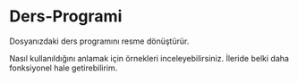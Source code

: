 # Ders-Programi
Dosyanızdaki ders programını resme dönüştürür.

Nasıl kullanıldığını anlamak için örnekleri inceleyebilirsiniz.
İleride belki daha fonksiyonel hale getirebilirim.
